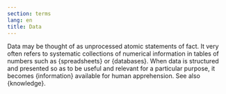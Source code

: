 ```yaml
---
section: terms
lang: en
title: Data
---
```


Data may be thought of as unprocessed atomic statements of fact. It very often refers to systematic collections of numerical information in tables of numbers such as {spreadsheets} or {databases}. When data is structured and presented so as to be useful and relevant for a particular purpose, it becomes {information} available for human apprehension. See also {knowledge}.